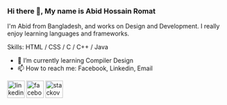 ### Hi there 👋, My name is Abid Hossain Romat
I'm Abid from Bangladesh, and works on Design and Development. I really enjoy learning languages and frameworks.

Skills: HTML / CSS / C / C++ / Java

- 🌱 I’m currently learning Compiler Design 
- 📫 How to reach me: Facebook, Linkedin, Email 


[<img src='https://cdn.jsdelivr.net/npm/simple-icons@3.0.1/icons/linkedin.svg' alt='linkedin' height='40'>](https://www.linkedin.com/in/https://www.linkedin.com/in/abidhr//)  [<img src='https://cdn.jsdelivr.net/npm/simple-icons@3.0.1/icons/facebook.svg' alt='facebook' height='40'>](https://www.facebook.com/https://www.facebook.com/abidhromat/)  [<img src='https://cdn.jsdelivr.net/npm/simple-icons@3.0.1/icons/stackoverflow.svg' alt='stackoverflow' height='40'>](https://stackoverflow.com/users/https://stackoverflow.com/users/22135066/abid-hossain)  

